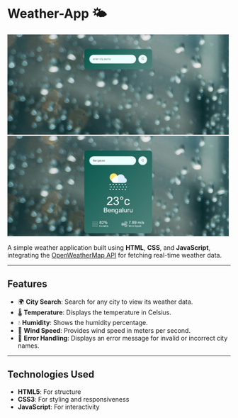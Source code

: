 # Weather-App 🌤️

<img src="images/weather-app.png" alt="Weather App Screenshot" width="500"/><img src="images/weather-app1.png" alt="Weather App Screenshot 1" width="500"/>

A simple weather application built using **HTML**, **CSS**, and **JavaScript**, integrating the [OpenWeatherMap API](https://openweathermap.org/) for fetching real-time weather data.

---

## Features
- 🌍 **City Search**: Search for any city to view its weather data.
- 🌡️ **Temperature**: Displays the temperature in Celsius.
- 💧 **Humidity**: Shows the humidity percentage.
- 💨 **Wind Speed**: Provides wind speed in meters per second.
- 🚫 **Error Handling**: Displays an error message for invalid or incorrect city names.

---

## Technologies Used
- **HTML5**: For structure
- **CSS3**: For styling and responsiveness
- **JavaScript**: For interactivity
